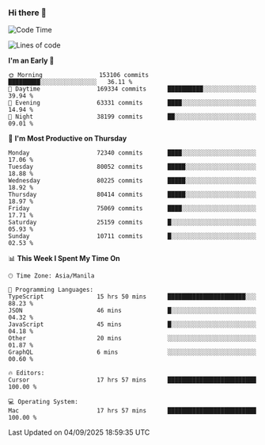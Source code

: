 ### Hi there 👋

<!--START_SECTION:waka-->
![Code Time](http://img.shields.io/badge/Code%20Time-6%2C251%20hrs%2036%20mins-blue)

![Lines of code](https://img.shields.io/badge/From%20Hello%20World%20I%27ve%20Written-141.6%20million%20lines%20of%20code-blue)

**I'm an Early 🐤** 

```text
🌞 Morning                153106 commits      █████████░░░░░░░░░░░░░░░░   36.11 % 
🌆 Daytime                169334 commits      ██████████░░░░░░░░░░░░░░░   39.94 % 
🌃 Evening                63331 commits       ████░░░░░░░░░░░░░░░░░░░░░   14.94 % 
🌙 Night                  38199 commits       ██░░░░░░░░░░░░░░░░░░░░░░░   09.01 % 
```
📅 **I'm Most Productive on Thursday** 

```text
Monday                   72340 commits       ████░░░░░░░░░░░░░░░░░░░░░   17.06 % 
Tuesday                  80052 commits       █████░░░░░░░░░░░░░░░░░░░░   18.88 % 
Wednesday                80225 commits       █████░░░░░░░░░░░░░░░░░░░░   18.92 % 
Thursday                 80414 commits       █████░░░░░░░░░░░░░░░░░░░░   18.97 % 
Friday                   75069 commits       ████░░░░░░░░░░░░░░░░░░░░░   17.71 % 
Saturday                 25159 commits       █░░░░░░░░░░░░░░░░░░░░░░░░   05.93 % 
Sunday                   10711 commits       █░░░░░░░░░░░░░░░░░░░░░░░░   02.53 % 
```


📊 **This Week I Spent My Time On** 

```text
🕑︎ Time Zone: Asia/Manila

💬 Programming Languages: 
TypeScript               15 hrs 50 mins      ██████████████████████░░░   88.23 % 
JSON                     46 mins             █░░░░░░░░░░░░░░░░░░░░░░░░   04.32 % 
JavaScript               45 mins             █░░░░░░░░░░░░░░░░░░░░░░░░   04.18 % 
Other                    20 mins             ░░░░░░░░░░░░░░░░░░░░░░░░░   01.87 % 
GraphQL                  6 mins              ░░░░░░░░░░░░░░░░░░░░░░░░░   00.60 % 

🔥 Editors: 
Cursor                   17 hrs 57 mins      █████████████████████████   100.00 % 

💻 Operating System: 
Mac                      17 hrs 57 mins      █████████████████████████   100.00 % 
```


 Last Updated on 04/09/2025 18:59:35 UTC
<!--END_SECTION:waka-->


<!--
**rad182/rad182** is a ✨ _special_ ✨ repository because its `README.md` (this file) appears on your GitHub profile.

Here are some ideas to get you started:

- 🔭 I’m currently working on ...
- 🌱 I’m currently learning ...
- 👯 I’m looking to collaborate on ...
- 🤔 I’m looking for help with ...
- 💬 Ask me about ...
- 📫 How to reach me: ...
- 😄 Pronouns: ...
- ⚡ Fun fact: ...
-->
